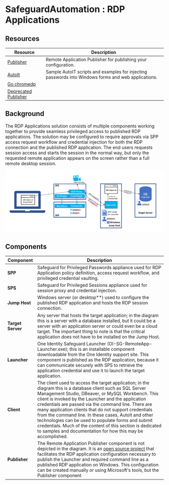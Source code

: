 # SafeguardAutomation : RDP Applications

## Resources

| Resource | Description |
| --- | --- |
| [Publisher](https://github.com/OneIdentity/RemoteApplicationPublisher) | Remote Application Publisher for publishing your configuration. |
| [AutoIt](AutoIt) | Sample AutoIT scripts and examples for injecting passwords into Windows forms and web applications. |
| [Go chromedp](Go%20chromedp) | |
| [Deprecated Publisher](Deprecated%20Publisher) | |


## Background

The RDP Applications solution consists of multiple components working together to provide seamless privileged access to published RDP applications.  The solution may be configured to require approvals via SPP access request workflow and credential injection for both the RDP connection and the published RDP application.  The end users requests session access and starts the session in the normal way, but only the requested remote application appears on the screen rather than a full remote desktop session.

![RdpAppArchDiagram](Images/RdpAppArchDiagram.png)

## Components

| Component | Description |
| --- | --- |
| **SPP** | Safeguard for Privileged Passwords appliance used for RDP Application policy definition, access request workflow, and privileged credential vaulting. |
| **SPS** | Safeguard for Privileged Sessions appliance used for session proxy and credential injection. |
| **Jump Host** | Windows server (or desktop**) used to configure the published RDP application and hosts the RDP session connection. |
| **Target Server** | Any server that hosts the target application; in the diagram this is a server with a database installed, but it could be a server with an application server or could even be a cloud target. The important thing to note is that the critical application does not have to be installed on the Jump Host. |
| **Launcher** | One Identity Safeguard Launcher (OI-SG-RemoteApp-Launcher.exe); this is an installable component downloadable from the One Identity support site.  This component is published as the RDP application, because it can communicate securely with SPS to retrieve the application credential and use it to launch the target application. |
| **Client** | The client used to access the target application; in the diagram this is a database client such as SQL Server Management Studio, DBeaver, or MySQL Workbench.  This client is invoked by the Launcher and the application credentials are passed via the command line.  There are many application clients that do not support credentials from the command line.  In these cases, AutoIt and other technologies can be used to populate forms and submit credentials.  Much of the content of this section is dedicated to samples and documentation for how this may be accomplished. |
| **Publisher** | The Remote Application Publisher component is not depicted in the diagram.  It is an [open source project](https://github.com/OneIdentity/RemoteApplicationPublisher) that facilitates the RDP application configuration necessary to publish the Launcher and required command line as a published RDP application on Windows.  This configuration can be created manually or using Microsoft's tools, but the Publisher component |